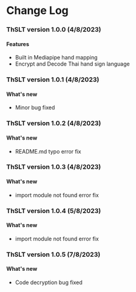 # Change Log

### ThSLT version 1.0.0 (4/8/2023)
#### Features
- Built in Mediapipe hand mapping
- Encrypt and Decode Thai hand sign language

### ThSLT version 1.0.1 (4/8/2023)
#### What's new
- Minor bug fixed

### ThSLT version 1.0.2 (4/8/2023)
#### What's new
- README.md typo error fix

### ThSLT version 1.0.3 (4/8/2023)
#### What's new
- import module not found error fix

### ThSLT version 1.0.4 (5/8/2023)
#### What's new
- import module not found error fix

### ThSLT version 1.0.5 (7/8/2023)
#### What's new
- Code decryption bug fixed
